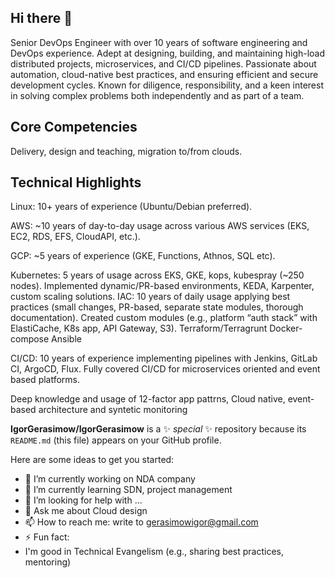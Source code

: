 ## Hi there 👋

Senior DevOps Engineer with over 10 years of software engineering and DevOps experience. Adept at designing, building, and 
maintaining high-load distributed projects, microservices, and CI/CD pipelines. Passionate about automation, cloud-native 
best practices, and ensuring efficient and secure development cycles. Known for diligence, responsibility, and a keen interest 
in solving complex problems both independently and as part of a team.


## Core Competencies


Delivery, design and teaching, migration to/from clouds.

## Technical Highlights


Linux: 10+ years of experience (Ubuntu/Debian preferred).


AWS: ~10 years of day-to-day usage across various AWS services (EKS, EC2, RDS, EFS, CloudAPI, etc.).


GCP: ~5 years of experience (GKE, Functions, Athnos, SQL etc).


Kubernetes: 5 years of usage across EKS, GKE, kops, kubespray (~250 nodes). Implemented dynamic/PR-based environments, KEDA, Karpenter, custom scaling solutions.
IAC: 10 years of daily usage applying best practices (small changes, PR-based, separate state modules, thorough documentation). Created custom modules (e.g., platform “auth stack” with ElastiCache, K8s app, API Gateway, S3).
    Terraform/Terragrunt
    Docker-compose 
    Ansible


CI/CD: 10 years of experience implementing pipelines with Jenkins, GitLab CI, ArgoCD, Flux. Fully covered CI/CD for microservices oriented and event based platforms.



Deep knowledge and usage of 12-factor app pattrns, Cloud native, event-based architecture and syntetic monitoring





**IgorGerasimow/IgorGerasimow** is a ✨ _special_ ✨ repository because its `README.md` (this file) appears on your GitHub profile.

Here are some ideas to get you started:

- 🔭 I’m currently working on NDA company
- 🌱 I’m currently learning SDN, project management 
- 🤔 I’m looking for help with ...
- 💬 Ask me about Cloud design
- 📫 How to reach me: write to gerasimowigor@gmail.com
- ⚡ Fun fact: 
- I'm good in Technical Evangelism (e.g., sharing best practices, mentoring)

